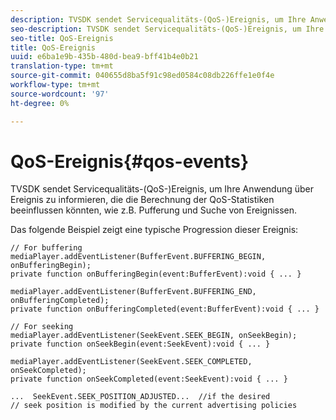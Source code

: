 ```yaml
---
description: TVSDK sendet Servicequalitäts-(QoS-)Ereignis, um Ihre Anwendung über Ereignis zu informieren, die die Berechnung der QoS-Statistiken beeinflussen könnten, wie z.B. Pufferung und Suche von Ereignissen.
seo-description: TVSDK sendet Servicequalitäts-(QoS-)Ereignis, um Ihre Anwendung über Ereignis zu informieren, die die Berechnung der QoS-Statistiken beeinflussen könnten, wie z.B. Pufferung und Suche von Ereignissen.
seo-title: QoS-Ereignis
title: QoS-Ereignis
uuid: e6ba1e9b-435b-480d-bea9-bff41b4e0b21
translation-type: tm+mt
source-git-commit: 040655d8ba5f91c98ed0584c08db226ffe1e0f4e
workflow-type: tm+mt
source-wordcount: '97'
ht-degree: 0%

---
```



# QoS-Ereignis{#qos-events}

TVSDK sendet Servicequalitäts-(QoS-)Ereignis, um Ihre Anwendung über Ereignis zu informieren, die die Berechnung der QoS-Statistiken beeinflussen könnten, wie z.B. Pufferung und Suche von Ereignissen.

Das folgende Beispiel zeigt eine typische Progression dieser Ereignis:

```
// For buffering 
mediaPlayer.addEventListener(BufferEvent.BUFFERING_BEGIN, onBufferingBegin); 
private function onBufferingBegin(event:BufferEvent):void { ... } 
 
mediaPlayer.addEventListener(BufferEvent.BUFFERING_END, onBufferingCompleted); 
private function onBufferingCompleted(event:BufferEvent):void { ... } 
 
// For seeking 
mediaPlayer.addEventListener(SeekEvent.SEEK_BEGIN, onSeekBegin); 
private function onSeekBegin(event:SeekEvent):void { ... } 
 
mediaPlayer.addEventListener(SeekEvent.SEEK_COMPLETED, onSeekCompleted); 
private function onSeekCompleted(event:SeekEvent):void { ... } 
 
...  SeekEvent.SEEK_POSITION_ADJUSTED...  //if the desired 
// seek position is modified by the current advertising policies 
```

